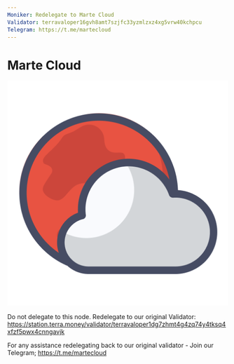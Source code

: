 ```yaml
---
Moniker: Redelegate to Marte Cloud
Validator: terravaloper16gvh8amt7szjfc33yzmlzxz4xg5vrw40kchpcu
Telegram: https://t.me/martecloud
---
```


# Marte Cloud
![Marte Cloud](marte-cloud.png)

Do not delegate to this node.
Redelegate to our original Validator: https://station.terra.money/validator/terravaloper1dg7zhmt4g4zq74y4tksq4xfzf5pwx4cnngavjk

For any assistance redelegating back to our original validator - Join our Telegram; https://t.me/martecloud